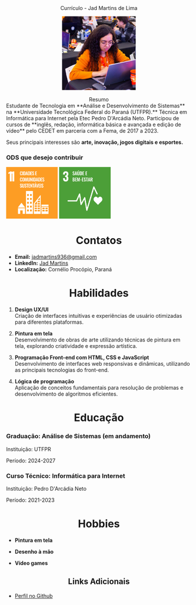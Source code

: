   <div align="center"> Currículo - Jad Martins de Lima </div>
<div align="center">
    <figure>
        <img src="figs/perfil.jpg" alt="Imagem de menina com roupas laranja olhando para o notebook" width="200" height="200" alt="Imagem de perfil">
    </figure>
</div>

 <div align="center"> Resumo </div>
Estudante de Tecnologia em **Análise e Desenvolvimento de Sistemas** na **Universidade Tecnológica Federal do Paraná (UTFPR).** Técnica em Informática para Internet pela Etec Pedro D'Arcádia Neto. Participou de cursos de **inglês, redação, informática básica e avançada e edição de vídeo** pelo CEDET em parceria com a Fema, de 2017 a 2023. 

Seus principais interesses são **arte, inovação, jogos digitais e esportes.**

### ODS que desejo contribuir
<section>
    <img src="figs/SDG-11.svg" alt="ODS referente a cidades e comunidades sustentáveis" width="140" height="140">
    <img src="figs/SDG-3.svg" alt="ODS referente a saúde e bem-estar" width="140" height="140">
</section>        

# <div align="center"> Contatos </div>
<ul>
    <li><b>Email:</b> <a href="mailto:jadmartins936@gmail.com">jadmartins936@gmail.com</a></li>
    <li><b>LinkedIn:</b> <a href="https://www.linkedin.com/in/jad-martins-ab2b75218">Jad Martins</a></li>
    <li><b>Localização:</b> Cornélio Procópio, Paraná</li>
</ul>

# <div align="center"> Habilidades </div>
1. **Design UX/UI**  
   Criação de interfaces intuitivas e experiências de usuário otimizadas para diferentes plataformas.

2. **Pintura em tela**  
   Desenvolvimento de obras de arte utilizando técnicas de pintura em tela, explorando criatividade e expressão artística.

3. **Programação Front-end com HTML, CSS e JavaScript**  
   Desenvolvimento de interfaces web responsivas e dinâmicas, utilizando as principais tecnologias do front-end.

4. **Lógica de programação**  
   Aplicação de conceitos fundamentais para resolução de problemas e desenvolvimento de algoritmos eficientes.


# <div align="center"> Educação </div>
### Graduação: Análise de Sistemas (em andamento)

Instituição: UTFPR

Período: 2024-2027

### Curso Técnico: Informática para Internet

Instituição: Pedro D'Arcádia Neto

Período: 2021-2023

# <div align="center"> Hobbies </div>
+  **Pintura em tela**

+  **Desenho à mão**

+  **Vídeo games**

## <div align="center"> Links Adicionais </div>
<ul>
    <li><a href="https://github.com/Jadmartins936?tab=repositories">Perfil no Github</a></li>
</ul>
